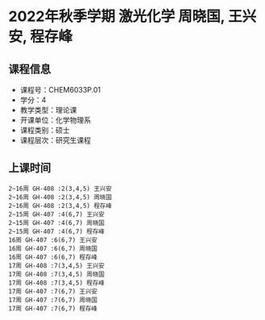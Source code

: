# 2022年秋季学期 激光化学 周晓国, 王兴安, 程存峰






## 课程信息

- 课程号：CHEM6033P.01
- 学分：4
- 教学类型：理论课
- 开课单位：化学物理系
- 课程类别：硕士
- 课程层次：研究生课程

## 上课时间

```
2~16周 GH-408 :2(3,4,5) 王兴安
2~16周 GH-408 :2(3,4,5) 周晓国
2~16周 GH-408 :2(3,4,5) 程存峰
2~15周 GH-407 :4(6,7) 王兴安
2~15周 GH-407 :4(6,7) 周晓国
2~15周 GH-407 :4(6,7) 程存峰
16周 GH-407 :6(6,7) 王兴安
16周 GH-407 :6(6,7) 周晓国
16周 GH-407 :6(6,7) 程存峰
17周 GH-408 :7(3,4,5) 王兴安
17周 GH-408 :7(3,4,5) 周晓国
17周 GH-408 :7(3,4,5) 程存峰
17周 GH-407 :7(6,7) 王兴安
17周 GH-407 :7(6,7) 周晓国
17周 GH-407 :7(6,7) 程存峰
```

